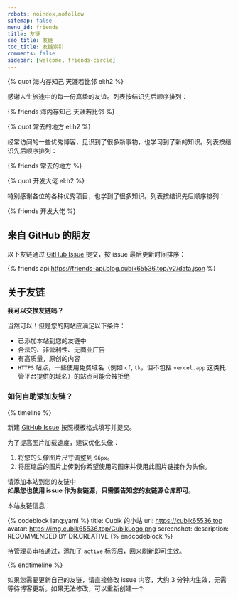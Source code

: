 ```yaml
---
robots: noindex,nofollow
sitemap: false
menu_id: friends
title: 友链
seo_title: 友链
toc_title: 友链索引
comments: false
sidebar: [welcome, friends-circle]
---
```


{% quot 海内存知己 天涯若比邻 el:h2 %}

感谢人生旅途中的每一份真挚的友谊。列表按结识先后顺序排列：

{% friends 海内存知己 天涯若比邻 %}

{% quot 常去的地方 el:h2 %}

经常访问的一些优秀博客，见识到了很多新事物，也学习到了新的知识。列表按结识先后顺序排列：

{% friends 常去的地方 %}

{% quot 开发大佬 el:h2 %}

特别感谢各位的各种优秀项目，也学到了很多知识。列表按结识先后顺序排列：

{% friends 开发大佬 %}

## 来自 GitHub 的朋友

以下友链通过 [GitHub Issue](https://github.com/Cubik65536/friends-api/issues/) 提交，按 issue 最后更新时间排序：

{% friends api:https://friends-api.blog.cubik65536.top/v2/data.json %}

## 关于友链

**我可以交换友链吗？**

当然可以！但是您的网站应满足以下条件：

- 已添加本站到您的友链中
- 合法的、非营利性、无商业广告
- 有高质量，原创的内容
- `HTTPS` 站点，一些使用免费域名（例如 `cf`, `tk`，但不包括 `vercel.app` 这类托管平台提供的域名）的站点可能会被拒绝

### 如何自助添加友链？

{% timeline %}

<!-- node 第一步：新建 Issue -->

新建 [GitHub Issue](https://github.com/Cubik65536/friends-api/issues/new/choose) 按照模板格式填写并提交。

为了提高图片加载速度，建议优化头像：

1. 将您的头像图片尺寸调整到 `96px`。
2. 将压缩后的图片上传到你希望使用的图床并使用此图片链接作为头像。

<!-- node 第二步：添加友链并等待管理员审核 -->

请添加本站到您的友链中<br/>**如果您也使用 issue 作为友链源，只需要告知您的友链源仓库即可**。

本站友链信息：

{% codeblock lang:yaml %}
title: Cubik 的小站
url: https://cubik65536.top
avatar: https://img.cubik65536.top/CubikLogo.png
screenshot:
description: RECOMMENDED BY DR.CREATIVE
{% endcodeblock %}

待管理员审核通过，添加了 `active` 标签后，回来刷新即可生效。

{% endtimeline %}

如果您需要更新自己的友链，请直接修改 issue 内容，大约 3 分钟内生效，无需等待博客更新。如果无法修改，可以重新创建一个
